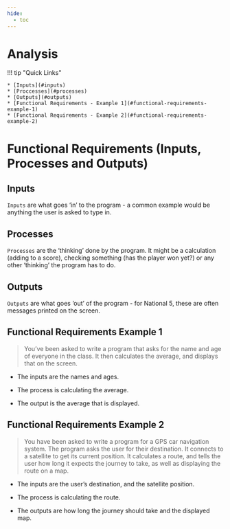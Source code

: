 ```yaml
---
hide:
  - toc
---
```


# Analysis

!!! tip "Quick Links"

    * [Inputs](#inputs)
    * [Proccesses](#processes)
    * [Outputs](#outputs)
    * [Functional Requirements - Example 1](#functional-requirements-example-1)
    * [Functional Requirements - Example 2](#functional-requirements-example-2)

# Functional Requirements (Inputs, Processes and Outputs)

## Inputs

`Inputs` are what goes ‘in’ to the program - a common example would be anything the user is asked to type in.

## Processes

`Processes` are the ‘thinking’ done by the program. It might be a calculation (adding to a score), checking something (has the player won yet?) or any other ‘thinking’ the program has to do.

## Outputs

`Outputs` are what goes ‘out’ of the program - for National 5, these are often  messages printed on the screen.

## Functional Requirements Example 1

> You’ve been asked to write a program that asks for the name and age of everyone in the class. It then calculates the average, and displays that on the screen.

* The inputs are the names and ages.
  
* The process is calculating the average.
  
* The output is the average that is displayed.

## Functional Requirements Example 2

> You have been asked to write a program for a GPS car navigation system. The program asks the user for their destination. It connects to a satellite to get its current position. It calculates a route, and tells the user how long it expects the journey to take, as well as displaying the route on a map.

* The inputs are the user’s destination, and the satellite position.

* The process is calculating the route.
  
* The outputs are how long the journey should take and the displayed map.